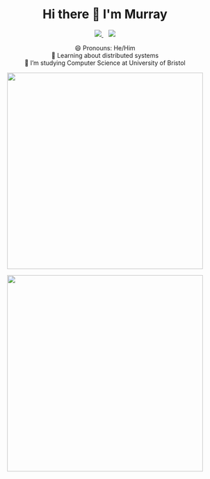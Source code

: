 
<h1 align="center">Hi there 👋 I'm Murray</h1>  
  
<p align='center'>
  
  <a href="https://www.linkedin.com/in/murraygrovessoftware/">
    <img src="https://img.shields.io/badge/linkedin-%230077B5.svg?&style=for-the-badge&logo=linkedin&logoColor=white" />
  </a>&nbsp;&nbsp;
  <a href="mailto:github@murraygrov.es">
    <img src="https://img.shields.io/badge/EMail-D14836?style=for-the-badge&logo=mailgun&logoColor=white" />
  </a>
  <!--<a href="placeholder">
    <img src="https://img.shields.io/badge/Twitter-1DA1F2?style=for-the-badge&logo=twitter&logoColor=white" />        
  </a>&nbsp;&nbsp;-->
 </p>
 <p align="center">
  😄 Pronouns: He/Him  <br>
💬 Learning about distributed systems  <br>
🌱 I’m studying Computer Science at University of Bristol  <br>
  </p>
  <p align="center">
  <img width="450" src="https://github-readme-stats-beta-steel-43.vercel.app/api/wakatime?username=murraygroves&langs_count=16&layout=compact&custom_title=Past%20Year%20Stats&theme=react">
</p>
<p align="center">
  <img width="450" src="https://github-readme-stats-beta-steel-43.vercel.app/api/top-langs/?username=MurrayGroves&layout=compact&theme=react&count_private=true&exclude_repo=os-hackathon,MurraxCoin-Faucet,posthog.com,CBIS-Education-4WD-Car-Xbox-Controller-Interface,github-readme-stats,code-sign-action">
</p>
